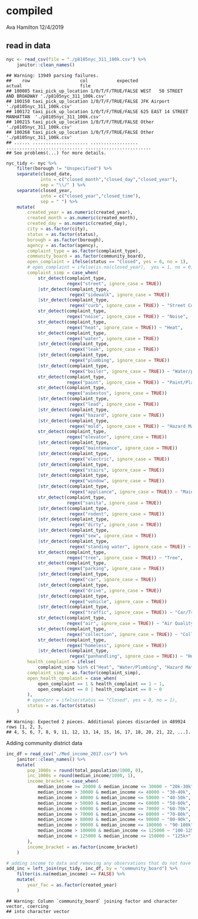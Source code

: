 compiled
================
Ava Hamilton
12/4/2019

## read in data

``` r
nyc <- read_csv(file = "./p8105nyc_311_100k.csv") %>% 
    janitor::clean_names()
```

    ## Warning: 13949 parsing failures.
    ##    row                   col           expected                        actual                      file
    ## 100085 taxi_pick_up_location 1/0/T/F/TRUE/FALSE WEST   50 STREET AND BROADWAY './p8105nyc_311_100k.csv'
    ## 100150 taxi_pick_up_location 1/0/T/F/TRUE/FALSE JFK Airport                   './p8105nyc_311_100k.csv'
    ## 100172 taxi_pick_up_location 1/0/T/F/TRUE/FALSE 625 EAST 14 STREET MANHATTAN  './p8105nyc_311_100k.csv'
    ## 100215 taxi_pick_up_location 1/0/T/F/TRUE/FALSE Other                         './p8105nyc_311_100k.csv'
    ## 100268 taxi_pick_up_location 1/0/T/F/TRUE/FALSE Other                         './p8105nyc_311_100k.csv'
    ## ...... ..................... .................. ............................. .........................
    ## See problems(...) for more details.

``` r
nyc_tidy <- nyc %>%   
    filter(borough != "Unspecified") %>% 
    separate(closed_date, 
             into = c("closed_month","closed_day","closed_year"), 
             sep = "\\/" ) %>%
    separate(closed_year, 
             into = c("closed_year","closed_time"), 
             sep = " ") %>% 
    mutate(
        created_year = as.numeric(created_year),
        created_month = as.numeric(created_month),
        created_day = as.numeric(created_day),
        city = as.factor(city),
        status = as.factor(status),
        borough = as.factor(borough),
        agency = as.factor(agency),
        complaint_type = as.factor(complaint_type),
        community_board = as.factor(community_board),
        open_complaint = ifelse(status == "Closed", yes = 0, no = 1),
        # open_complaint = ifelse(is.na(closed_year),  yes = 1, no = 0),
        complaint_simp = case_when(
            str_detect(complaint_type, 
                       regex("street", ignore_case = TRUE))
            |str_detect(complaint_type, 
                        regex("sidewalk", ignore_case = TRUE))
            |str_detect(complaint_type, 
                        regex("curb", ignore_case = TRUE)) ~ "Street Condition",
            str_detect(complaint_type, 
                       regex("noise", ignore_case = TRUE)) ~ "Noise",
            str_detect(complaint_type, 
                       regex("heat", ignore_case = TRUE)) ~ "Heat",
            str_detect(complaint_type, 
                       regex("water", ignore_case = TRUE))
            |str_detect(complaint_type, 
                        regex("leak", ignore_case = TRUE))
            |str_detect(complaint_type, 
                        regex("plumbing", ignore_case = TRUE))
            |str_detect(complaint_type, 
                        regex("boiler", ignore_case = TRUE)) ~ "Water/plumbing",
            str_detect(complaint_type, 
                       regex("paint", ignore_case = TRUE)) ~ "Paint/Plaster",
            str_detect(complaint_type, 
                       regex("asbestos", ignore_case = TRUE))
            |str_detect(complaint_type, 
                        regex("lead", ignore_case = TRUE))
            |str_detect(complaint_type, 
                        regex("hazard", ignore_case = TRUE))
            |str_detect(complaint_type, 
                        regex("mold", ignore_case = TRUE)) ~ "Hazard Material",
            str_detect(complaint_type, 
                       regex("elevator", ignore_case = TRUE)) 
            |str_detect(complaint_type, 
                        regex("maintenance", ignore_case = TRUE))
            |str_detect(complaint_type, 
                        regex("electric", ignore_case = TRUE))
            |str_detect(complaint_type, 
                        regex("stairs", ignore_case = TRUE))
            |str_detect(complaint_type, 
                        regex("window", ignore_case = TRUE)) 
            |str_detect(complaint_type, 
                        regex("appliance", ignore_case = TRUE)) ~ "Maintenance",
            str_detect(complaint_type, 
                       regex("sanita", ignore_case = TRUE))
            |str_detect(complaint_type, 
                        regex("rodent", ignore_case = TRUE))
            |str_detect(complaint_type, 
                        regex("dirty", ignore_case = TRUE))
            |str_detect(complaint_type, 
                        regex("sew", ignore_case = TRUE))
            |str_detect(complaint_type, 
                        regex("standing water", ignore_case = TRUE)) ~ "Sanitation",
            str_detect(complaint_type, 
                       regex("tree", ignore_case = TRUE)) ~ "Tree",
            str_detect(complaint_type, 
                       regex("parking", ignore_case = TRUE))
            |str_detect(complaint_type, 
                        regex("car", ignore_case = TRUE))
            |str_detect(complaint_type, 
                        regex("drive", ignore_case = TRUE))
            |str_detect(complaint_type,  
                        regex("vehicle", ignore_case = TRUE))
            |str_detect(complaint_type,  
                        regex("traffic", ignore_case = TRUE)) ~ "Car/Traffic",
            str_detect(complaint_type, 
                       regex("air", ignore_case = TRUE)) ~ "Air Quality",
            str_detect(complaint_type, 
                       regex("collection", ignore_case = TRUE)) ~ "Collection",
            str_detect(complaint_type, 
                       regex("homeless", ignore_case = TRUE))
            |str_detect(complaint_type, 
                        regex("panhandling", ignore_case = TRUE)) ~ "Homeless"),
        health_complaint = ifelse(
            complaint_simp %in% c("Heat", "Water/Plumbing", "Hazard Material", "Sanitation", "Air Quality"), yes = 1, no = 0),
        complaint_simp = as.factor(complaint_simp),
        open_health_complaint = case_when(
            open_complaint == 1 & health_complaint == 1 ~ 1,
            open_complaint == 0 | health_complaint == 0 ~ 0
        ),
        # openCorr = ifelse(status == "Closed", yes = 0, no = 1),
        status = as.factor(status)
    )
```

    ## Warning: Expected 2 pieces. Additional pieces discarded in 489924 rows [1, 2, 3,
    ## 4, 5, 6, 7, 8, 9, 11, 12, 13, 14, 15, 16, 17, 18, 20, 21, 22, ...].

Adding community district data

``` r
inc_df = read_csv("./Med_income_2017.csv") %>% 
    janitor::clean_names() %>% 
    mutate(
        pop_1000s = round(total_population/1000, 0),
        inc_1000s = round(median_income/1000, 1),
        income_bracket = case_when(
            median_income >= 20000 & median_income <= 30000 ~ "20k-30k",
            median_income > 30000 & median_income <= 40000 ~ "30-40k",
            median_income > 40000 & median_income <= 50000 ~ "40-50k",
            median_income > 50000 & median_income <= 60000 ~ "50-60k",
            median_income > 60000 & median_income <= 70000 ~ "60-70k",
            median_income > 70000 & median_income <= 80000 ~ "70-80k",
            median_income > 80000 & median_income <= 90000 ~ "80-90k",
            median_income > 90000 & median_income <= 100000 ~ "90-100k",
            median_income > 100000 & median_income <= 125000 ~ "100-125k",
            median_income > 125000 & median_income <= 150000 ~ "125k+",
        ),
        income_bracket = as.factor(income_bracket)
    )

# adding income to data and removing any observations that do not have a specific community board to link to income
add_inc = left_join(nyc_tidy, inc_df, by = "community_board") %>% 
    filter(is.na(median_income) == FALSE) %>% 
    mutate(
        year_fac = as.factor(created_year)
    )
```

    ## Warning: Column `community_board` joining factor and character vector, coercing
    ## into character vector
